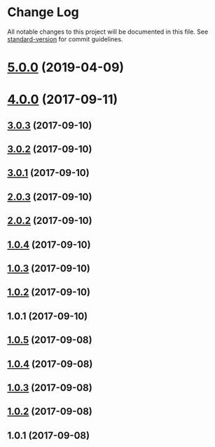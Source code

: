 # Change Log

All notable changes to this project will be documented in this file. See [standard-version](https://github.com/conventional-changelog/standard-version) for commit guidelines.

<a name="5.0.0"></a>
# [5.0.0](https://github.com/iilei/joi-zxcvbn/compare/v4.0.0...v5.0.0) (2019-04-09)

<a name="4.0.0"></a>
# [4.0.0](https://github.com/iilei/joi-zxcvbn/compare/v3.0.3...v4.0.0) (2017-09-11)



<a name="3.0.3"></a>
## [3.0.3](https://github.com/iilei/joi-zxcvbn/compare/v2.0.2...v3.0.3) (2017-09-10)



<a name="3.0.2"></a>
## [3.0.2](https://github.com/iilei/joi-zxcvbn/compare/v2.0.2...v3.0.2) (2017-09-10)



<a name="3.0.1"></a>
## [3.0.1](https://github.com/iilei/joi-zxcvbn/compare/v2.0.2...v3.0.1) (2017-09-10)



<a name="2.0.3"></a>
## [2.0.3](https://github.com/iilei/joi-zxcvbn/compare/v2.0.2...v2.0.3) (2017-09-10)



<a name="2.0.2"></a>
## [2.0.2](https://github.com/iilei/joi-zxcvbn/compare/v1.0.4...v2.0.2) (2017-09-10)



<a name="1.0.4"></a>
## [1.0.4](https://github.com/iilei/joi-zxcvbn/compare/v2.0.0...v1.0.4) (2017-09-10)



<a name="1.0.3"></a>
## [1.0.3](https://github.com/iilei/joi-zxcvbn/compare/v1.0.2...v1.0.3) (2017-09-10)



<a name="1.0.2"></a>
## [1.0.2](https://github.com/iilei/joi-zxcvbn/compare/v1.0.1...v1.0.2) (2017-09-10)



<a name="1.0.1"></a>
## 1.0.1 (2017-09-10)



<a name="1.0.5"></a>
## [1.0.5](https://github.com/iilei/joi-emoji-constraints/compare/v1.0.4...v1.0.5) (2017-09-08)



<a name="1.0.4"></a>
## [1.0.4](https://github.com/iilei/joi-emoji-constraints/compare/v1.0.3...v1.0.4) (2017-09-08)



<a name="1.0.3"></a>
## [1.0.3](https://github.com/iilei/joi-emoji-constraints/compare/v1.0.2...v1.0.3) (2017-09-08)



<a name="1.0.2"></a>
## [1.0.2](https://github.com/iilei/joi-emoji-regex/compare/v1.0.1...v1.0.2) (2017-09-08)



<a name="1.0.1"></a>
## 1.0.1 (2017-09-08)

